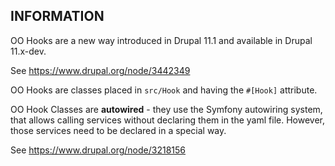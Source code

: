 ## INFORMATION

OO Hooks are a new way introduced in Drupal 11.1 and available in 
Drupal 11.x-dev.

See https://www.drupal.org/node/3442349

OO Hooks are classes placed in `src/Hook` and having the `#[Hook]` attribute.

OO Hook Classes are **autowired** - they use the Symfony autowiring system, that
allows calling services without declaring them in the yaml file. However, those
services need to be declared in a special way.

See https://www.drupal.org/node/3218156
